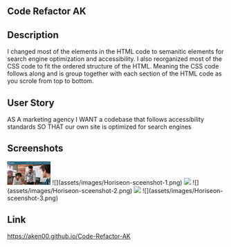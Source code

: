 ## Code Refactor AK


## Description 
I changed most of the elements in the HTML code to semanitic elements for search engine optimization and accessibility. I also reorganized most of the CSS code to fit the ordered structure of the HTML. Meaning the CSS code follows along and is group together with each section of the HTML code as you scrole from top to bottom.

## User Story 
AS A marketing agency
I WANT a codebase that follows accessibility standards
SO THAT our own site is optimized for search engines

## Screenshots

<img src= "assets/images/Horiseon-sceenshot-1.png" width= "100">
![](assets/images/Horiseon-sceenshot-1.png)

<img src= "assets/images/Horiseon-sceenshot-2.png" width= "100">
![](assets/images/Horiseon-sceenshot-2.png)

<img src= "assets/images/Horiseon-sceenshot-3.png" width= "100">
![](assets/images/Horiseon-sceenshot-3.png)

## Link
https://aken00.github.io/Code-Refactor-AK 
